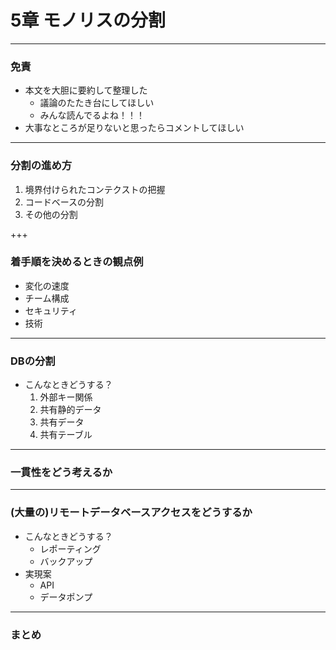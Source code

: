 # 5章 モノリスの分割

---
### 免責
- 本文を大胆に要約して整理した
    - 議論のたたき台にしてほしい
    - みんな読んでるよね！！！
- 大事なところが足りないと思ったらコメントしてほしい

---
### 分割の進め方
1. 境界付けられたコンテクストの把握
1. コードベースの分割
1. その他の分割

+++
### 着手順を決めるときの観点例
- 変化の速度
- チーム構成
- セキュリティ
- 技術

---
### DBの分割
- こんなときどうする？
    1. 外部キー関係
    2. 共有静的データ
    3. 共有データ
    4. 共有テーブル

---
### 一貫性をどう考えるか

---
### (大量の)リモートデータベースアクセスをどうするか
- こんなときどうする？
    - レポーティング
    - バックアップ
- 実現案
    - API
    - データポンプ

---
### まとめ

